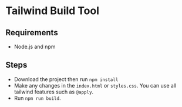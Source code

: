# Tailwind Build Tool

## Requirements

- Node.js and npm

## Steps

- Download the project then run `npm install`
- Make any changes in the `index.html` or `styles.css`. You can use all tailwind features such as `@apply`.
- Run `npm run build`.